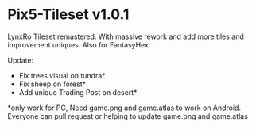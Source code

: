 # Pix5-Tileset v1.0.1
LynxRo Tileset remastered. With massive rework and add more tiles and improvement uniques. Also for FantasyHex.

Update:
 - Fix trees visual on tundra*
 - Fix sheep on forest*
 - Add unique Trading Post on desert*

*only work for PC, Need game.png and game.atlas to work on Android. Everyone can pull request or helping to update game.png and game.atlas
